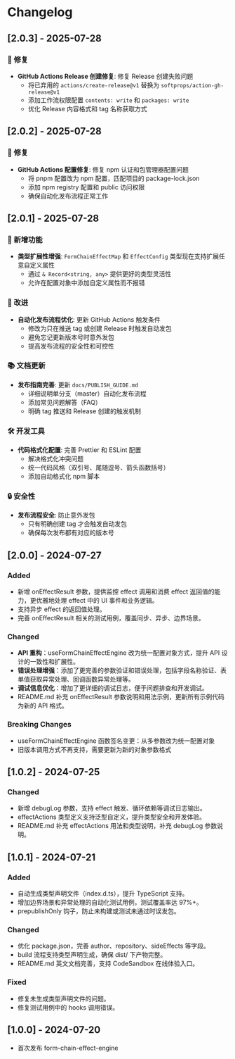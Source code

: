 # Changelog

## [2.0.3] - 2025-07-28

### 🔧 修复

- **GitHub Actions Release 创建修复**: 修复 Release 创建失败问题
  - 将已弃用的 `actions/create-release@v1` 替换为 `softprops/action-gh-release@v1`
  - 添加工作流权限配置 `contents: write` 和 `packages: write`
  - 优化 Release 内容格式和 tag 名称获取方式

## [2.0.2] - 2025-07-28

### 🔧 修复

- **GitHub Actions 配置修复**: 修复 npm 认证和包管理器配置问题
  - 将 pnpm 配置改为 npm 配置，匹配项目的 package-lock.json
  - 添加 npm registry 配置和 public 访问权限
  - 确保自动化发布流程正常工作

## [2.0.1] - 2025-07-28

### 🚀 新增功能

- **类型扩展性增强**: `FormChainEffectMap` 和 `EffectConfig` 类型现在支持扩展任意自定义属性
  - 通过 `& Record<string, any>` 提供更好的类型灵活性
  - 允许在配置对象中添加自定义属性而不报错

### 🔧 改进

- **自动化发布流程优化**: 更新 GitHub Actions 触发条件
  - 修改为只在推送 tag 或创建 Release 时触发自动发包
  - 避免忘记更新版本号时意外发包
  - 提高发布流程的安全性和可控性

### 📚 文档更新

- **发布指南完善**: 更新 `docs/PUBLISH_GUIDE.md`
  - 详细说明单分支（master）自动化发布流程
  - 添加常见问题解答（FAQ）
  - 明确 tag 推送和 Release 创建的触发机制

### 🛠️ 开发工具

- **代码格式化配置**: 完善 Prettier 和 ESLint 配置
  - 解决格式化冲突问题
  - 统一代码风格（双引号、尾随逗号、箭头函数括号）
  - 添加自动格式化 npm 脚本

### 🔒 安全性

- **发布流程安全**: 防止意外发包
  - 只有明确创建 tag 才会触发自动发包
  - 确保每次发布都有对应的版本号

## [2.0.0] - 2024-07-27

### Added

- 新增 onEffectResult 参数，提供监控 effect 调用和消费 effect 返回值的能力，更优雅地处理 effect 中的 UI 事件和业务逻辑。
- 支持异步 effect 的返回值处理。
- 完善 onEffectResult 相关的测试用例，覆盖同步、异步、边界场景。

### Changed

- **API 重构**：useFormChainEffectEngine 改为统一配置对象方式，提升 API 设计的一致性和扩展性。
- **错误处理增强**：添加了更完善的参数验证和错误处理，包括字段名称验证、表单值获取异常处理、回调函数异常处理等。
- **调试信息优化**：增加了更详细的调试日志，便于问题排查和开发调试。
- README.md 补充 onEffectResult 参数说明和用法示例，更新所有示例代码为新的 API 格式。

### Breaking Changes

- useFormChainEffectEngine 函数签名变更：从多参数改为统一配置对象
- 旧版本调用方式不再支持，需要更新为新的对象参数格式

## [1.0.2] - 2024-07-25

### Changed

- 新增 debugLog 参数，支持 effect 触发、循环依赖等调试日志输出。
- effectActions 类型定义支持泛型自定义，提升类型安全和开发体验。
- README.md 补充 effectActions 用法和类型说明，补充 debugLog 参数说明。

## [1.0.1] - 2024-07-21

### Added

- 自动生成类型声明文件（index.d.ts），提升 TypeScript 支持。
- 增加边界场景和异常处理的自动化测试用例，测试覆盖率达 97%+。
- prepublishOnly 钩子，防止未构建或测试未通过时误发包。

### Changed

- 优化 package.json，完善 author、repository、sideEffects 等字段。
- build 流程支持类型声明生成，确保 dist/ 下产物完整。
- README.md 英文文档完善，支持 CodeSandbox 在线体验入口。

### Fixed

- 修复未生成类型声明文件的问题。
- 修复测试用例中的 hooks 调用错误。

## [1.0.0] - 2024-07-20

- 首次发布 form-chain-effect-engine
